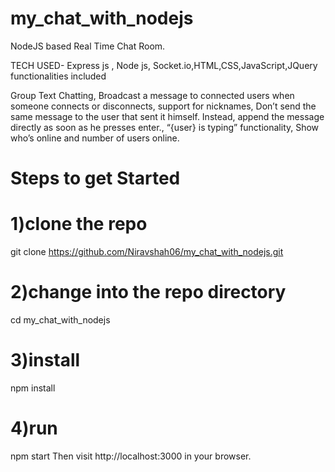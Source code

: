 # my_chat_with_nodejs
NodeJS based Real Time Chat Room.

TECH USED- Express js , Node js, Socket.io,HTML,CSS,JavaScript,JQuery
functionalities included

Group Text Chatting,
Broadcast a message to connected users when someone connects or disconnects,
 support for nicknames,
Don’t send the same message to the user that sent it himself. Instead, append the message directly as soon as he presses enter.,
 “{user} is typing” functionality,
Show who’s online and number of users online.

# Steps to get Started

# 1)clone the repo
git clone https://github.com/Niravshah06/my_chat_with_nodejs.git 

# 2)change into the repo directory
cd my_chat_with_nodejs

# 3)install 
npm install

# 4)run
npm start
Then visit http://localhost:3000 in your browser.



